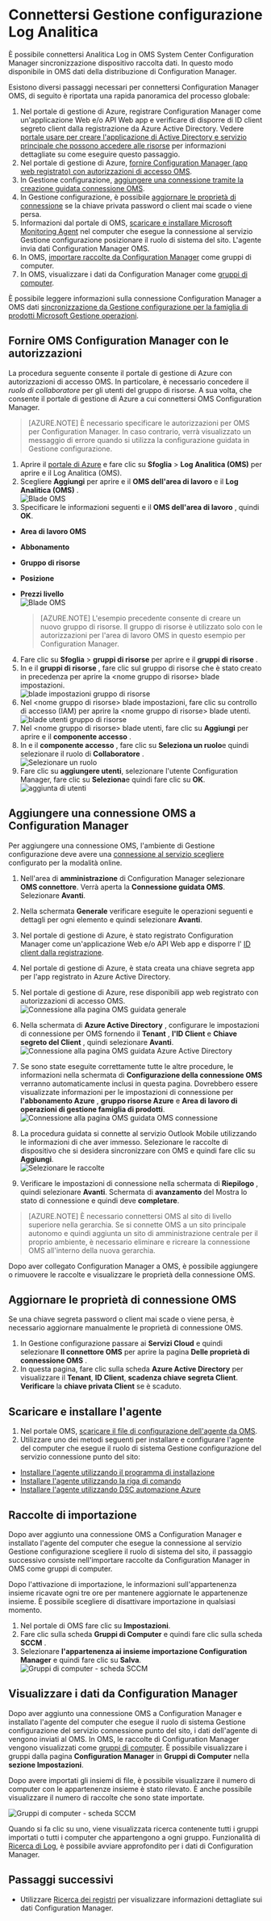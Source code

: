 <properties
    pageTitle="Connettersi Gestione configurazione Log Analitica | Microsoft Azure"
    description="In questo articolo illustra la procedura per connettersi Configuration Manager Analitica Log e avvio dell'analisi dei dati."
    services="log-analytics"
    documentationCenter=""
    authors="bandersmsft"
    manager="jwhit"
    editor=""/>

<tags
    ms.service="log-analytics"
    ms.workload="na"
    ms.tgt_pltfrm="na"
    ms.devlang="na"
    ms.topic="article"
    ms.date="08/29/2016"
    ms.author="banders"/>

# <a name="connect-configuration-manager-to-log-analytics"></a>Connettersi Gestione configurazione Log Analitica

È possibile connettersi Analitica Log in OMS System Center Configuration Manager sincronizzazione dispositivo raccolta dati. In questo modo disponibile in OMS dati della distribuzione di Configuration Manager.

Esistono diversi passaggi necessari per connettersi Configuration Manager OMS, di seguito è riportata una rapida panoramica del processo globale:

1. Nel portale di gestione di Azure, registrare Configuration Manager come un'applicazione Web e/o API Web app e verificare di disporre di ID client segreto client dalla registrazione da Azure Active Directory. Vedere [portale usare per creare l'applicazione di Active Directory e servizio principale che possono accedere alle risorse](../resource-group-create-service-principal-portal.md) per informazioni dettagliate su come eseguire questo passaggio.
2. Nel portale di gestione di Azure, [fornire Configuration Manager (app web registrato) con autorizzazioni di accesso OMS](#provide-configuration-manager-with-permissions-to-oms).
3. In Gestione configurazione, [aggiungere una connessione tramite la creazione guidata connessione OMS](#add-an-oms-connection-to-configuration-manager).
4. In Gestione configurazione, è possibile [aggiornare le proprietà di connessione](#update-oms-connection-properties) se la chiave privata password o client mai scade o viene persa.
5. Informazioni dal portale di OMS, [scaricare e installare Microsoft Monitoring Agent](#download-and-install-the-agent) nel computer che esegue la connessione al servizio Gestione configurazione posizionare il ruolo di sistema del sito. L'agente invia dati Configuration Manager OMS.
6. In OMS, [importare raccolte da Configuration Manager](#import-collections) come gruppi di computer.
7. In OMS, visualizzare i dati da Configuration Manager come [gruppi di computer](log-analytics-computer-groups.md).

È possibile leggere informazioni sulla connessione Configuration Manager a OMS dati [sincronizzazione da Gestione configurazione per la famiglia di prodotti Microsoft Gestione operazioni](https://technet.microsoft.com/library/mt757374.aspx).



## <a name="provide-configuration-manager-with-permissions-to-oms"></a>Fornire OMS Configuration Manager con le autorizzazioni

La procedura seguente consente il portale di gestione di Azure con autorizzazioni di accesso OMS. In particolare, è necessario concedere il *ruolo di collaboratore* per gli utenti del gruppo di risorse. A sua volta, che consente il portale di gestione di Azure a cui connettersi OMS Configuration Manager.

>[AZURE.NOTE] È necessario specificare le autorizzazioni per OMS per Configuration Manager. In caso contrario, verrà visualizzato un messaggio di errore quando si utilizza la configurazione guidata in Gestione configurazione.


1. Aprire il [portale di Azure](https://portal.azure.com/) e fare clic su **Sfoglia** > **Log Analitica (OMS)** per aprire e il Log Analitica (OMS).  
2. Scegliere **Aggiungi** per aprire e il **OMS dell'area di lavoro** e il **Log Analitica (OMS)** .  
  ![Blade OMS](./media/log-analytics-sccm/sccm-azure01.png)
3. Specificare le informazioni seguenti e il **OMS dell'area di lavoro** , quindi **OK**.
  - **Area di lavoro OMS**
  - **Abbonamento**
  - **Gruppo di risorse**
  - **Posizione**
  - **Prezzi livello**  
    ![Blade OMS](./media/log-analytics-sccm/sccm-azure02.png)  

    >[AZURE.NOTE] L'esempio precedente consente di creare un nuovo gruppo di risorse. Il gruppo di risorse è utilizzato solo con le autorizzazioni per l'area di lavoro OMS in questo esempio per Configuration Manager.

4. Fare clic su **Sfoglia** > **gruppi di risorse** per aprire e il **gruppi di risorse** .
5. In e il **gruppi di risorse** , fare clic sul gruppo di risorse che è stato creato in precedenza per aprire la &lt;nome gruppo di risorse&gt; blade impostazioni.  
  ![blade impostazioni gruppo di risorse](./media/log-analytics-sccm/sccm-azure03.png)
6. Nel &lt;nome gruppo di risorse&gt; blade impostazioni, fare clic su controllo di accesso (IAM) per aprire la &lt;nome gruppo di risorse&gt; blade utenti.  
  ![blade utenti gruppo di risorse](./media/log-analytics-sccm/sccm-azure04.png)  
7. Nel &lt;nome gruppo di risorse&gt; blade utenti, fare clic su **Aggiungi** per aprire e il **componente accesso** .
8. In e il **componente accesso** , fare clic su **Seleziona un ruolo**e quindi selezionare il ruolo di **Collaboratore** .  
  ![Selezionare un ruolo](./media/log-analytics-sccm/sccm-azure05.png)  
9. Fare clic su **aggiungere utenti**, selezionare l'utente Configuration Manager, fare clic su **Seleziona**e quindi fare clic su **OK**.  
  ![aggiunta di utenti](./media/log-analytics-sccm/sccm-azure06.png)  


## <a name="add-an-oms-connection-to-configuration-manager"></a>Aggiungere una connessione OMS a Configuration Manager

Per aggiungere una connessione OMS, l'ambiente di Gestione configurazione deve avere una [connessione al servizio scegliere](https://technet.microsoft.com/library/mt627781.aspx) configurato per la modalità online.

1. Nell'area di **amministrazione** di Configuration Manager selezionare **OMS connettore**. Verrà aperta la **Connessione guidata OMS**. Selezionare **Avanti**.

2. Nella schermata **Generale** verificare eseguite le operazioni seguenti e dettagli per ogni elemento e quindi selezionare **Avanti**.
  1. Nel portale di gestione di Azure, è stato registrato Configuration Manager come un'applicazione Web e/o API Web app e disporre l' [ID client dalla registrazione](../active-directory/active-directory-integrating-applications.md).
  2. Nel portale di gestione di Azure, è stata creata una chiave segreta app per l'app registrato in Azure Active Directory.  
  3. Nel portale di gestione di Azure, rese disponibili app web registrato con autorizzazioni di accesso OMS.  
  ![Connessione alla pagina OMS guidata generale](./media/log-analytics-sccm/sccm-console-general01.png)

3. Nella schermata di **Azure Active Directory** , configurare le impostazioni di connessione per OMS fornendo il **Tenant** , **l'ID Client** e **Chiave segreto del Client** , quindi selezionare **Avanti**.  
  ![Connessione alla pagina OMS guidata Azure Active Directory](./media/log-analytics-sccm/sccm-wizard-tenant-filled03.png)

4. Se sono state eseguite correttamente tutte le altre procedure, le informazioni nella schermata di **Configurazione della connessione OMS** verranno automaticamente inclusi in questa pagina. Dovrebbero essere visualizzate informazioni per le impostazioni di connessione per **l'abbonamento Azure** , **gruppo risorse Azure** e **Area di lavoro di operazioni di gestione famiglia di prodotti**.  
  ![Connessione alla pagina OMS guidata OMS connessione](./media/log-analytics-sccm/sccm-wizard-configure04.png)

5. La procedura guidata si connette al servizio Outlook Mobile utilizzando le informazioni di che aver immesso. Selezionare le raccolte di dispositivo che si desidera sincronizzare con OMS e quindi fare clic su **Aggiungi**.  
  ![Selezionare le raccolte](./media/log-analytics-sccm/sccm-wizard-add-collections05.png)

6. Verificare le impostazioni di connessione nella schermata di **Riepilogo** , quindi selezionare **Avanti**. Schermata di **avanzamento** del Mostra lo stato di connessione e quindi deve **completare**.

>[AZURE.NOTE] È necessario connettersi OMS al sito di livello superiore nella gerarchia. Se si connette OMS a un sito principale autonomo e quindi aggiunta un sito di amministrazione centrale per il proprio ambiente, è necessario eliminare e ricreare la connessione OMS all'interno della nuova gerarchia.

Dopo aver collegato Configuration Manager a OMS, è possibile aggiungere o rimuovere le raccolte e visualizzare le proprietà della connessione OMS.

## <a name="update-oms-connection-properties"></a>Aggiornare le proprietà di connessione OMS

Se una chiave segreta password o client mai scade o viene persa, è necessario aggiornare manualmente le proprietà di connessione OMS.

1. In Gestione configurazione passare ai **Servizi Cloud** e quindi selezionare **Il connettore OMS** per aprire la pagina **Delle proprietà di connessione OMS** .
2. In questa pagina, fare clic sulla scheda **Azure Active Directory** per visualizzare il **Tenant**, **ID Client**, **scadenza chiave segreta Client**. **Verificare** la **chiave privata Client** se è scaduto.


## <a name="download-and-install-the-agent"></a>Scaricare e installare l'agente

1. Nel portale OMS, [scaricare il file di configurazione dell'agente da OMS](log-analytics-windows-agents.md#download-the-agent-setup-file-from-oms).
2. Utilizzare uno dei metodi seguenti per installare e configurare l'agente del computer che esegue il ruolo di sistema Gestione configurazione del servizio connessione punto del sito:
  - [Installare l'agente utilizzando il programma di installazione](log-analytics-windows-agents.md#install-the-agent-using-setup)
  - [Installare l'agente utilizzando la riga di comando](log-analytics-windows-agents.md#install-the-agent-using-the-command-line)
  - [Installare l'agente utilizzando DSC automazione Azure](log-analytics-windows-agents.md#install-the-agent-using-dsc-in-azure-automation)


## <a name="import-collections"></a>Raccolte di importazione

Dopo aver aggiunto una connessione OMS a Configuration Manager e installato l'agente del computer che esegue la connessione al servizio Gestione configurazione scegliere il ruolo di sistema del sito, il passaggio successivo consiste nell'importare raccolte da Configuration Manager in OMS come gruppi di computer.

Dopo l'attivazione di importazione, le informazioni sull'appartenenza insieme ricavate ogni tre ore per mantenere aggiornate le appartenenze insieme. È possibile scegliere di disattivare importazione in qualsiasi momento.

1. Nel portale di OMS fare clic su **Impostazioni**.
2. Fare clic sulla scheda **Gruppi di Computer** e quindi fare clic sulla scheda **SCCM** .
3. Selezionare **l'appartenenza ai insieme importazione Configuration Manager** e quindi fare clic su **Salva**.  
  ![Gruppi di computer - scheda SCCM](./media/log-analytics-sccm/sccm-computer-groups01.png)

## <a name="view-data-from-configuration-manager"></a>Visualizzare i dati da Configuration Manager

Dopo aver aggiunto una connessione OMS a Configuration Manager e installato l'agente del computer che esegue il ruolo di sistema Gestione configurazione del servizio connessione punto del sito, i dati dell'agente di vengono inviati al OMS. In OMS, le raccolte di Configuration Manager vengono visualizzati come [gruppi di computer](log-analytics-computer-groups.md). È possibile visualizzare i gruppi dalla pagina **Configuration Manager** in **Gruppi di Computer** nella **sezione Impostazioni**.

Dopo avere importati gli insiemi di file, è possibile visualizzare il numero di computer con le appartenenze insieme è stato rilevato. È anche possibile visualizzare il numero di raccolte che sono state importate.

![Gruppi di computer - scheda SCCM](./media/log-analytics-sccm/sccm-computer-groups02.png)

Quando si fa clic su uno, viene visualizzata ricerca contenente tutti i gruppi importati o tutti i computer che appartengono a ogni gruppo. Funzionalità di [Ricerca di Log](log-analytics-log-searches.md), è possibile avviare approfondito per i dati di Configuration Manager.

## <a name="next-steps"></a>Passaggi successivi

- Utilizzare [Ricerca dei registri](log-analytics-log-searches.md) per visualizzare informazioni dettagliate sui dati Configuration Manager.
